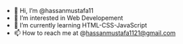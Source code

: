 - 👋 Hi, I’m @hassanmustafa11
- 👀 I’m interested in Web Developement  
- 🌱 I’m currently learning HTML-CSS-JavaScript
- 📫 How to reach me at @hassanmustafa1121@gmail.com

<!---
hassanmustafa11/hassanmustafa11 is a ✨ special ✨ repository because its `README.md` (this file) appears on your GitHub profile.
You can click the Preview link to take a look at your changes.
--->
